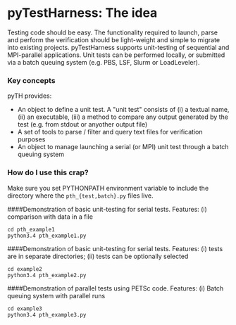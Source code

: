 # pyTestHarness: The idea #

Testing code should be easy. The functionality required to launch, parse and perform the verification should be light-weight and simple to migrate into existing projects. pyTestHarness supports unit-testing of sequential and MPI-parallel applications. Unit tests can be performed locally, or submitted via a batch queuing system (e.g. PBS, LSF, Slurm or LoadLeveler).

### Key concepts ###

pyTH provides:

* An object to define a unit test. A "unit test" consists of (i) a textual name, (ii) an executable, (iii) a method to compare any output generated by the test (e.g. from stdout or anyother output file)
* A set of tools to parse / filter and query text files for verification purposes
* An object to manage launching a serial (or MPI) unit test through a batch queuing system

### How do I use this crap? ###

Make sure you set PYTHONPATH environment variable to include the directory where the ```pth_{test,batch}.py``` files live.

####Demonstration of basic unit-testing for serial tests. 
Features: 
(i) comparison with data in a file
  
    cd pth_example1
    python3.4 pth_example1.py
  
####Demonstration of basic unit-testing for serial tests.
Features:
(i) tests are in separate directories;
(ii) tests can be optionally selected
  
    cd example2
    python3.4 pth_example2.py
  
####Demonstration of parallel tests using PETSc code. 
Features:
(i) Batch queuing system with parallel runs

  
    cd example3
    python3.4 pth_example3.py